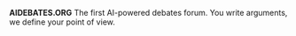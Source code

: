 **AIDEBATES.ORG**
The first AI-powered debates forum. You write arguments, we define your point of view.